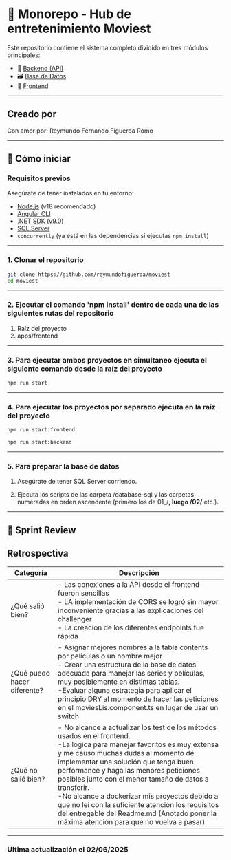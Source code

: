 # 🧩 Monorepo - Hub de entretenimiento Moviest

Este repositorio contiene el sistema completo dividido en tres módulos principales:

- 🔌 [Backend (API)](./apps/backend/Moviest-back/Backend.md)
- 🗃️ [Base de Datos](./database-sql/00_Documentacion/DataBase.md)
- 🎨 [Frontend](./apps/frontend/Frontend.md)

---

## Creado por

Con amor por: Reymundo Fernando Figueroa Romo

---

## 🚀 Cómo iniciar

### Requisitos previos

Asegúrate de tener instalados en tu entorno:

- [Node.js](https://nodejs.org/) (v18 recomendado)
- [Angular CLI](https://angular.io/cli)
- [.NET SDK](https://dotnet.microsoft.com/) (v9.0)
- [SQL Server](https://www.microsoft.com/en-us/sql-server/sql-server-downloads)
- `concurrently` (ya está en las dependencias si ejecutas `npm install`)

---

### 1. Clonar el repositorio

```bash
git clone https://github.com/reymundofigueroa/moviest
cd moviest
```

---

### 2. Ejecutar el comando 'npm install' dentro de cada una de las siguientes rutas del repositorio

1. Raíz del proyecto
2. apps/frontend

---

### 3. Para ejecutar ambos proyectos en simultaneo ejecuta el siguiente comando desde la raíz del proyecto

```bash
npm run start
```

---

### 4. Para ejecutar los proyectos por separado ejecuta en la raíz del proyecto

```bash
npm run start:frontend

npm run start:backend
```

---

### 5. Para preparar la base de datos

1. Asegúrate de tener SQL Server corriendo.

2. Ejecuta los scripts de las carpeta /database-sql y las carpetas numeradas en orden ascendente (primero los de 01_/**, luego /02/** etc.).

---

## 🔁 Sprint Review

## Retrospectiva

| Categoría               | Descripción                                                                                                                                              |
|-------------------------|----------------------------------------------------------------------------------------------------------------------------------------------------------|
| ¿Qué salió bien?        | - Las conexiones a la API desde el frontend fueron sencillas <br> - LA implementación de CORS se logró sin mayor inconveniente gracias a las explicaciones del challenger <br> - La creación de los diferentes endpoints fue rápida |
| ¿Qué puedo hacer diferente? | - Asignar mejores nombres a la tabla contents por películas o un nombre mejor <br> - Crear una estructura de la base de datos adecuada para manejar las series y películas, muy posiblemente en distintas tablas. <br> -Evaluar alguna estrategia para aplicar el principio DRY al momento de hacer las peticiones en el moviesLis.component.ts en lugar de usar un switch |
| ¿Qué no salió bien?     | - No alcance a actualizar los test de los métodos usados en el frontend. <br> -La lógica para manejar favoritos es muy extensa y me causo muchas dudas al momento de implementar una solución que tenga buen performance y haga las menores peticiones posibles junto con el menor tamaño de datos a transferir. <br> -No alcance a dockerizar mis proyectos debido a que no leí con la suficiente atención los requisitos del entregable del Readme.md (Anotado poner la máxima atención para que no vuelva a pasar) |

---

### Ultima actualización el 02/06/2025

